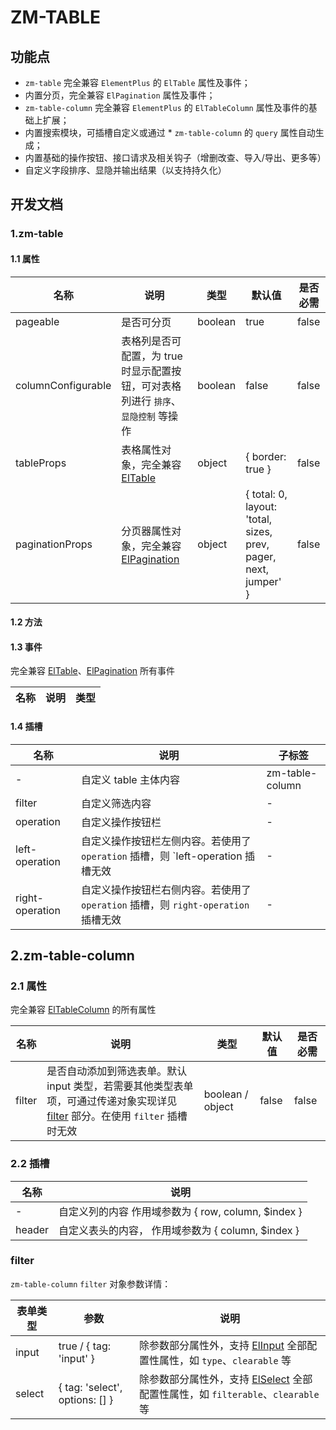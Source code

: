 # ZM-TABLE

## 功能点

* `zm-table` 完全兼容 `ElementPlus` 的 `ElTable` 属性及事件；
* 内置分页，完全兼容 `ElPagination`  属性及事件；
* `zm-table-column` 完全兼容 `ElementPlus` 的 `ElTableColumn` 属性及事件的基础上扩展；
* 内置搜索模块，可插槽自定义或通过 * `zm-table-column` 的 `query` 属性自动生成；
* 内置基础的操作按钮、接口请求及相关钩子（增删改查、导入/导出、更多等）
* 自定义字段排序、显隐并输出结果（以支持持久化）

## 开发文档

### 1.zm-table

#### 1.1 属性

| 名称       | 说明                      | 类型                       | 默认值 | 是否必需 |
| ---------- | -------------------------------- | -------------------------- | ------- | -------- |
| pageable | 是否可分页 | boolean | true | false |
| columnConfigurable | 表格列是否可配置，为 true 时显示配置按钮，可对表格列进行 `排序`、`显隐控制` 等操作 | boolean | false | false |
| tableProps | 表格属性对象，完全兼容 [ElTable](https://element-plus.org/zh-CN/component/table.html#table-%E5%B1%9E%E6%80%A7) | object | { border: true } | false |
| paginationProps | 分页器属性对象，完全兼容 [ElPagination](https://element-plus.org/zh-CN/component/pagination.html#%E5%B1%9E%E6%80%A7) | object | { total: 0, layout: 'total, sizes, prev, pager, next, jumper' } | false |

#### 1.2 方法

#### 1.3 事件

完全兼容 [ElTable](https://element-plus.org/zh-CN/component/table.html#table-%E4%BA%8B%E4%BB%B6)、[ElPagination](https://element-plus.org/zh-CN/component/pagination.html#%E4%BA%8B%E4%BB%B6) 所有事件

| 名称     | 说明                        | 类型                                                                |
| -------- | ---------------------------------- | ------------------------------------------------------------------- |

#### 1.4 插槽

| 名称      | 说明                | 子标签 |
| --------- | -------------------------- | --------|
| - | 自定义 table 主体内容 | zm-table-column |
| filter | 自定义筛选内容 | - |
| operation | 自定义操作按钮栏 | - |
| left-operation | 自定义操作按钮栏左侧内容。若使用了 `operation` 插槽，则 `left-operation 插槽无效 | - |
| right-operation | 自定义操作按钮栏右侧内容。若使用了 `operation` 插槽，则 `right-operation` 插槽无效 | - |

## 2.zm-table-column

### 2.1 属性

完全兼容 [ElTableColumn](https://element-plus.org/zh-CN/component/table.html#table-column-%E5%B1%9E%E6%80%A7) 的所有属性

| 名称       | 说明                      | 类型                       | 默认值 | 是否必需 |
| ---------- | -------------------------------- | -------------------------- | ------- | -------- |
| filter | 是否自动添加到筛选表单。默认 input 类型，若需要其他类型表单项，可通过传递对象实现详见 [filter](#filter) 部分。在使用 `filter` 插槽时无效| boolean / object | false | false |

### 2.2 插槽

| 名称      | 说明                |
| --------- | -------------------------- |
| - | 自定义列的内容 作用域参数为 { row, column, $index } |
| header | 自定义表头的内容， 作用域参数为 { column, $index } |

### filter

`zm-table-column` `filter` 对象参数详情：

| 表单类型       | 参数                      | 说明 |
| ---------- | -------------------------------- | -------------------------- |
| input | true / { tag: 'input' } | 除参数部分属性外，支持 [ElInput](https://element-plus.org/zh-CN/component/input.html#attributes) 全部配置性属性，如 `type`、`clearable` 等 |
| select | { tag: 'select', options: [] } | 除参数部分属性外，支持 [ElSelect](https://element-plus.org/zh-CN/component/select.html#select-attributes) 全部配置性属性，如 `filterable`、`clearable` 等 |

